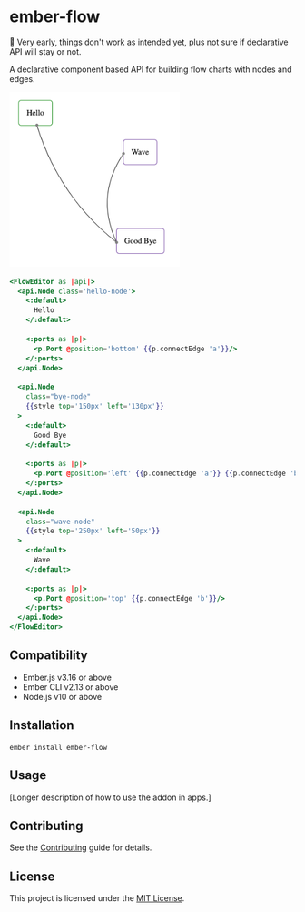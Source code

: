 # ember-flow

:construction: Very early, things don't work as intended yet, plus not sure if declarative API will stay or not.

A declarative component based API for building flow charts with nodes and edges.

<img src='./screenshot.png' alt='Nodes and edges for declarative code below' width='300'/>

```hbs
<FlowEditor as |api|>
  <api.Node class='hello-node'>
    <:default>
      Hello
    </:default>

    <:ports as |p|>
      <p.Port @position='bottom' {{p.connectEdge 'a'}}/>
    </:ports>
  </api.Node>

  <api.Node
    class="bye-node"
    {{style top='150px' left='130px'}}
  >
    <:default>
      Good Bye
    </:default>

    <:ports as |p|>
      <p.Port @position='left' {{p.connectEdge 'a'}} {{p.connectEdge 'b'}}/>
    </:ports>
  </api.Node>

  <api.Node
    class="wave-node"
    {{style top='250px' left='50px'}}
  >
    <:default>
      Wave
    </:default>

    <:ports as |p|>
      <p.Port @position='top' {{p.connectEdge 'b'}}/>
    </:ports>
  </api.Node>
</FlowEditor>
```

## Compatibility

- Ember.js v3.16 or above
- Ember CLI v2.13 or above
- Node.js v10 or above

## Installation

```
ember install ember-flow
```

## Usage

[Longer description of how to use the addon in apps.]

## Contributing

See the [Contributing](CONTRIBUTING.md) guide for details.

## License

This project is licensed under the [MIT License](LICENSE.md).
